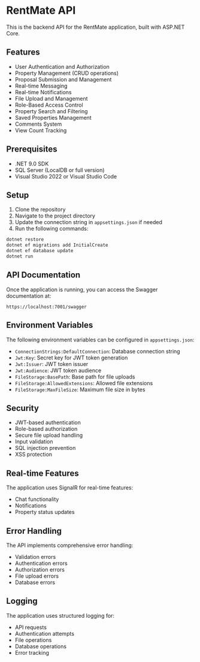 # RentMate API

This is the backend API for the RentMate application, built with ASP.NET Core.

## Features

- User Authentication and Authorization
- Property Management (CRUD operations)
- Proposal Submission and Management
- Real-time Messaging
- Real-time Notifications
- File Upload and Management
- Role-Based Access Control
- Property Search and Filtering
- Saved Properties Management
- Comments System
- View Count Tracking

## Prerequisites

- .NET 9.0 SDK
- SQL Server (LocalDB or full version)
- Visual Studio 2022 or Visual Studio Code

## Setup

1. Clone the repository
2. Navigate to the project directory
3. Update the connection string in `appsettings.json` if needed
4. Run the following commands:

```bash
dotnet restore
dotnet ef migrations add InitialCreate
dotnet ef database update
dotnet run
```

## API Documentation

Once the application is running, you can access the Swagger documentation at:
```
https://localhost:7001/swagger
```

## Environment Variables

The following environment variables can be configured in `appsettings.json`:

- `ConnectionStrings:DefaultConnection`: Database connection string
- `Jwt:Key`: Secret key for JWT token generation
- `Jwt:Issuer`: JWT token issuer
- `Jwt:Audience`: JWT token audience
- `FileStorage:BasePath`: Base path for file uploads
- `FileStorage:AllowedExtensions`: Allowed file extensions
- `FileStorage:MaxFileSize`: Maximum file size in bytes

## Security

- JWT-based authentication
- Role-based authorization
- Secure file upload handling
- Input validation
- SQL injection prevention
- XSS protection

## Real-time Features

The application uses SignalR for real-time features:
- Chat functionality
- Notifications
- Property status updates

## Error Handling

The API implements comprehensive error handling:
- Validation errors
- Authentication errors
- Authorization errors
- File upload errors
- Database errors

## Logging

The application uses structured logging for:
- API requests
- Authentication attempts
- File operations
- Database operations
- Error tracking 